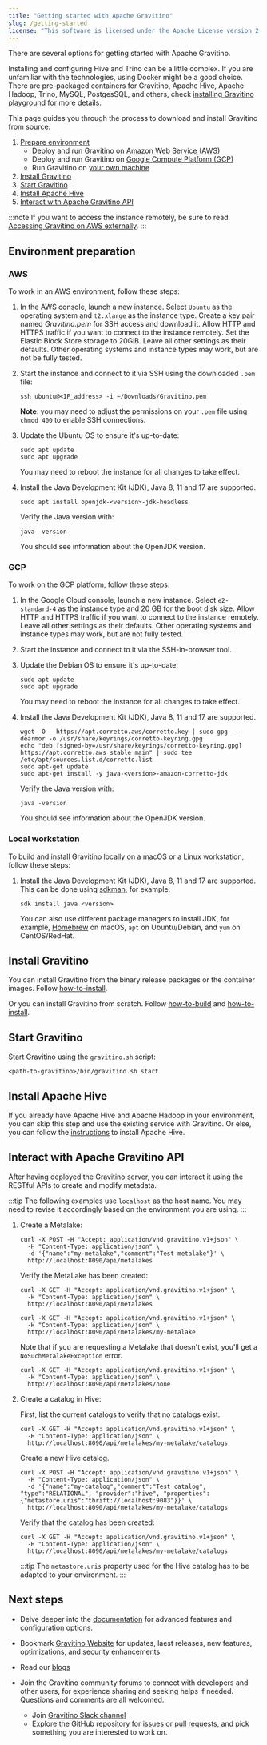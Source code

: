 ```yaml
---
title: "Getting started with Apache Gravitino"
slug: /getting-started
license: "This software is licensed under the Apache License version 2."
---
```


There are several options for getting started with Apache Gravitino.

<!--Docker option-->
Installing and configuring Hive and Trino can be a little complex.
If you are unfamiliar with the technologies, using Docker might be a good choice.
There are pre-packaged containers for Gravitino, Apache Hive, Apache Hadoop,
Trino, MySQL, PostgesSQL, and others,
check [installing Gravitino playground](./playground.md) for more details.

<!--Build from source-->
This page guides you through the process to download and install Gravitino
from source.

1. [Prepare environment](#environment-preparation)
   - Deploy and run Gravitino on [Amazon Web Service (AWS)](#aws)
   - Deploy and run Gravitino on [Google Compute Platform (GCP)](#gcp)
   - Run Gravitino on [your own machine](#local-workstation)
1. [Install Gravitino](#install-gravitino)
1. [Start Gravitino](#start-gravitino)
1. [Install Apache Hive](#install-apache-hive)
1. [Interact with Apache Gravitino API](#interact-with-apache-gravitino-api)

:::note
If you want to access the instance remotely, be sure to read
[Accessing Gravitino on AWS externally](./aws-remote-access.md).
:::

## Environment preparation

### AWS

To work in an AWS environment, follow these steps:

1. In the AWS console, launch a new instance.
   Select `Ubuntu` as the operating system and `t2.xlarge` as the instance type.
   Create a key pair named *Gravitino.pem* for SSH access and download it.
   Allow HTTP and HTTPS traffic if you want to connect to the instance remotely.
   Set the Elastic Block Store storage to 20GiB.
   Leave all other settings as their defaults.
   Other operating systems and instance types may work, but are not be fully tested.

1. Start the instance and connect to it via SSH using the downloaded `.pem` file:

   ```shell
   ssh ubuntu@<IP_address> -i ~/Downloads/Gravitino.pem
   ```

   **Note**: you may need to adjust the permissions on your `.pem` file using
   `chmod 400` to enable SSH connections.

1. Update the Ubuntu OS to ensure it's up-to-date:

   ```shell
   sudo apt update
   sudo apt upgrade
   ```

   <!--TODO: need Red Hat commands?-->
   You may need to reboot the instance for all changes to take effect.

1. Install the Java Development Kit (JDK), Java 8, 11 and 17 are supported.

   ```shell
   sudo apt install openjdk-<version>-jdk-headless
   ```

   Verify the Java version with:

   ```shell
   java -version
   ```

   You should see information about the OpenJDK version.

### GCP

To work on the GCP platform, follow these steps:

1. In the Google Cloud console, launch a new instance.
   Select `e2-standard-4` as the instance type and 20 GB for the boot disk size.
   Allow HTTP and HTTPS traffic if you want to connect to the instance remotely.
   Leave all other settings as their defaults.
   Other operating systems and instance types may work, but are not fully tested.

1. Start the instance and connect to it via the SSH-in-browser tool.

1. Update the Debian OS to ensure it's up-to-date:

   ```shell
   sudo apt update
   sudo apt upgrade
   ```

   You may need to reboot the instance for all changes to take effect.

1. Install the Java Development Kit (JDK), Java 8, 11 and 17 are supported.

   ```shell
   wget -O - https://apt.corretto.aws/corretto.key | sudo gpg --dearmor -o /usr/share/keyrings/corretto-keyring.gpg
   echo "deb [signed-by=/usr/share/keyrings/corretto-keyring.gpg] https://apt.corretto.aws stable main" | sudo tee /etc/apt/sources.list.d/corretto.list
   sudo apt-get update
   sudo apt-get install -y java-<version>-amazon-corretto-jdk
   ```

   Verify the Java version with:

   ```shell
   java -version
   ```

   You should see information about the OpenJDK version.

### Local workstation

To build and install Gravitino locally on a macOS or a Linux workstation,
follow these steps:

1. Install the Java Development Kit (JDK), Java 8, 11 and 17 are supported.
   This can be done using [sdkman](https://sdkman.io/), for example:

   ```shell
   sdk install java <version>
   ```

   You can also use different package managers to install JDK, for example,
   [Homebrew](https://brew.sh/) on macOS, `apt` on Ubuntu/Debian, and
   `yum` on CentOS/RedHat.

## Install Gravitino

You can install Gravitino from the binary release packages or the container images.
Follow [how-to-install](../how-to-install.md).

Or you can install Gravitino from scratch.
Follow [how-to-build](../how-to-build.md) and [how-to-install](../how-to-install.md).

## Start Gravitino

Start Gravitino using the `gravitino.sh` script:

```shell
<path-to-gravitino>/bin/gravitino.sh start
```

## Install Apache Hive

If you already have Apache Hive and Apache Hadoop in your environment,
you can skip this step and use the existing service with Gravitino.
Or else, you can follow the [instructions](./hive.md) to install Apache Hive.

## Interact with Apache Gravitino API

After having deployed the Gravitino server, you can interact it using
the RESTful APIs to create and modify metadata.

:::tip
The following examples use `localhost` as the host name.
You may need to revise it accordingly based on the environment
you are using.
:::

1. Create a Metalake:

   ```shell
   curl -X POST -H "Accept: application/vnd.gravitino.v1+json" \
     -H "Content-Type: application/json" \
     -d '{"name":"my-metalake","comment":"Test metalake"}' \
     http://localhost:8090/api/metalakes
   ```

   Verify the MetaLake has been created:

   ```shell
   curl -X GET -H "Accept: application/vnd.gravitino.v1+json" \
     -H "Content-Type: application/json" \
     http://localhost:8090/api/metalakes

   curl -X GET -H "Accept: application/vnd.gravitino.v1+json" \
     -H "Content-Type: application/json" \
     http://localhost:8090/api/metalakes/my-metalake
   ```

   Note that if you are requesting a Metalake that doesn't exist, you'll get a
   `NoSuchMetalakeException` error.

   ```shell
   curl -X GET -H "Accept: application/vnd.gravitino.v1+json" \
     -H "Content-Type: application/json" \
     http://localhost:8090/api/metalakes/none
   ```

1. Create a catalog in Hive:

   First, list the current catalogs to verify that no catalogs exist.

   ```shell
   curl -X GET -H "Accept: application/vnd.gravitino.v1+json" \
     -H "Content-Type: application/json" \
     http://localhost:8090/api/metalakes/my-metalake/catalogs
   ```

   Create a new Hive catalog.

   ```shell
   curl -X POST -H "Accept: application/vnd.gravitino.v1+json" \
     -H "Content-Type: application/json" \
     -d '{"name":"my-catalog","comment":"Test catalog", "type":"RELATIONAL", "provider":"hive", "properties":{"metastore.uris":"thrift://localhost:9083"}}' \
     http://localhost:8090/api/metalakes/my-metalake/catalogs
   ```

   Verify that the catalog has been created:

   ```shell
   curl -X GET -H "Accept: application/vnd.gravitino.v1+json" \
     -H "Content-Type: application/json" \
     http://localhost:8090/api/metalakes/my-metalake/catalogs
   ```

   :::tip
   The `metastore.uris` property used for the Hive catalog has to
   be adapted to your environment.
   :::

## Next steps

- Delve deeper into the [documentation](https://gravitino.apache.org/docs/latest)
  for advanced features and configuration options.

- Bookmark [Gravitino Website](https://gravitino.apache.org) for updates,
   laest releases, new features, optimizations, and security enhancements.

- Read our [blogs](https://gravitino.apache.org/blog)

- Join the Gravitino community forums to connect with developers and other users,
  for experience sharing and seeking helps if needed.
  Questions and comments are all welcomed.

  - Join [Gravitino Slack channel](https://the-asf.slack.com)
  - Explore the GitHub repository for [issues](https://github.com/apache/gravitino/issues)
    or [pull requests](https://github.com/apache/gravitino/pulls),
    and pick something you are interested to work on.

<img src="https://analytics.apache.org/matomo.php?idsite=62&rec=1&bots=1&action_name=GettingStarted" alt="" />

